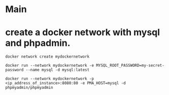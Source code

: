 ﻿
# Main


# create a docker network with mysql and phpadmin.

```
docker network create mydockernetwork

docker run --network mydockernetwork -e MYSQL_ROOT_PASSWORD=my-secret-password --name mysql -d mysql:latest

docker run --network mydockernetwork -p <ip_address_of_instance>:8080:80 -e PMA_HOST=mysql -d phpmyadmin/phpmyadmin
```
